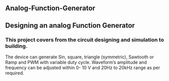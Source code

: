 ## Analog-Function-Generator
## Designing an analog Function Generator 

### This project covers from the circuit designing and simulation to building. 
The device can generate Sin, square, triangle (symmetric), Sawtooth 
or Ramp and PWM with variable duty cycle. Waveform’s amplitude 
and frequency can be adjusted within 0- 10 V and 20Hz to 20kHz 
range as per required.
